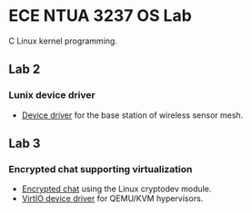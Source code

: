 # ECE NTUA 3237 OS Lab
C Linux kernel programming.

## Lab 2
###  Lunix device driver
- [Device driver]() for the base station of wireless sensor mesh.

## Lab 3
### Encrypted chat supporting virtualization
- [Encrypted chat](https://github.com/kon-si/ntua_oslab/tree/master/Lab3/encrypted_chat) using the Linux cryptodev module.
- [VirtIO device driver](https://github.com/kon-si/ntua_oslab/tree/master/Lab3/virtio-cryptodev) for QEMU/KVM hypervisors.
